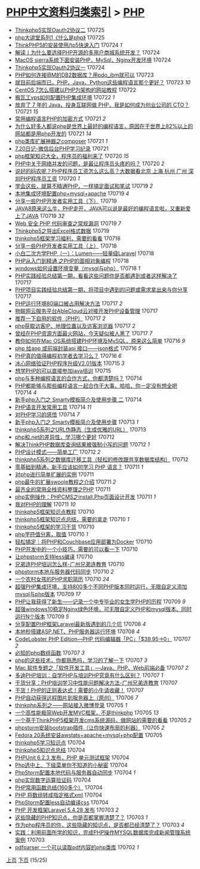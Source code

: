 [PHP中文资料归类索引](../README.md) > [PHP](PHP.md)
====
- [Thinkphp5实现Oauth2协议二](http://jkwz.applinzi.com/ittc/6994151226651182096.html#Thinkphp5%E5%AE%9E%E7%8E%B0Oauth2%E5%8D%8F%E8%AE%AE%E4%BA%8C) 170725  
- [php大讲堂系列1《什么是php》](http://jkwz.applinzi.com/ittc/6993939389007528976.html#php%E5%A4%A7%E8%AE%B2%E5%A0%82%E7%B3%BB%E5%88%971%E3%80%8A%E4%BB%80%E4%B9%88%E6%98%AFphp%E3%80%8B) 170725  
- [ThinkPHP5的安装使用/tp5快速入门](http://jkwz.applinzi.com/ittc/6993994215615628304.html#ThinkPHP5%E7%9A%84%E5%AE%89%E8%A3%85%E4%BD%BF%E7%94%A8%2Ftp5%E5%BF%AB%E9%80%9F%E5%85%A5%E9%97%A8) 170724 *1* 
- [解读丨为什么要选择PHP开源的多用户商城系统开发？](http://jkwz.applinzi.com/ittc/6993933260131140624.html#%E8%A7%A3%E8%AF%BB%E4%B8%A8%E4%B8%BA%E4%BB%80%E4%B9%88%E8%A6%81%E9%80%89%E6%8B%A9PHP%E5%BC%80%E6%BA%90%E7%9A%84%E5%A4%9A%E7%94%A8%E6%88%B7%E5%95%86%E5%9F%8E%E7%B3%BB%E7%BB%9F%E5%BC%80%E5%8F%91%EF%BC%9F) 170724  
- [MacOS sierra系统下面安装PHP，MySql，Nginx开发环境](http://jkwz.applinzi.com/ittc/6993831741272622096.html#MacOS+sierra%E7%B3%BB%E7%BB%9F%E4%B8%8B%E9%9D%A2%E5%AE%89%E8%A3%85PHP%EF%BC%8CMySql%EF%BC%8CNginx%E5%BC%80%E5%8F%91%E7%8E%AF%E5%A2%83) 170724  
- [Thinkphp5实现Oauth2协议一](http://jkwz.applinzi.com/ittc/6993780337489216529.html#Thinkphp5%E5%AE%9E%E7%8E%B0Oauth2%E5%8D%8F%E8%AE%AE%E4%B8%80) 170724  
- [PHP如何连接IBM的DB2数据库？用pdo_ibm就可以](http://jkwz.applinzi.com/ittc/6993612915901727761.html#PHP%E5%A6%82%E4%BD%95%E8%BF%9E%E6%8E%A5IBM%E7%9A%84DB2%E6%95%B0%E6%8D%AE%E5%BA%93%EF%BC%9F%E7%94%A8pdo_ibm%E5%B0%B1%E5%8F%AF%E4%BB%A5) 170723  
- [就目前后端而已，PHP，Java，Python这些编程语言那个更好？](http://jkwz.applinzi.com/ittc/6993277242418136080.html#%E5%B0%B1%E7%9B%AE%E5%89%8D%E5%90%8E%E7%AB%AF%E8%80%8C%E5%B7%B2%EF%BC%8CPHP%EF%BC%8CJava%EF%BC%8CPython%E8%BF%99%E4%BA%9B%E7%BC%96%E7%A8%8B%E8%AF%AD%E8%A8%80%E9%82%A3%E4%B8%AA%E6%9B%B4%E5%A5%BD%EF%BC%9F) 170723 *10* 
- [CentOS 7怎么搭建以PHP为架构的网站教程](http://jkwz.applinzi.com/ittc/6993248727735993361.html#CentOS+7%E6%80%8E%E4%B9%88%E6%90%AD%E5%BB%BA%E4%BB%A5PHP%E4%B8%BA%E6%9E%B6%E6%9E%84%E7%9A%84%E7%BD%91%E7%AB%99%E6%95%99%E7%A8%8B) 170722  
- [搬瓦工vps如何配置PHP集成环境](http://jkwz.applinzi.com/ittc/6993093502014325776.html#%E6%90%AC%E7%93%A6%E5%B7%A5vps%E5%A6%82%E4%BD%95%E9%85%8D%E7%BD%AEPHP%E9%9B%86%E6%88%90%E7%8E%AF%E5%A2%83) 170722 *1* 
- [放弃了 7 年的 Java，投身互联网做 PHP，我是如何成为创业公司的 CTO？](http://jkwz.applinzi.com/ittc/6992791077655151632.html#%E6%94%BE%E5%BC%83%E4%BA%86+7+%E5%B9%B4%E7%9A%84+Java%EF%BC%8C%E6%8A%95%E8%BA%AB%E4%BA%92%E8%81%94%E7%BD%91%E5%81%9A+PHP%EF%BC%8C%E6%88%91%E6%98%AF%E5%A6%82%E4%BD%95%E6%88%90%E4%B8%BA%E5%88%9B%E4%B8%9A%E5%85%AC%E5%8F%B8%E7%9A%84+CTO%EF%BC%9F) 170721 *15* 
- [常用编程语言PHP的加密方式](http://jkwz.applinzi.com/ittc/6992783025631659024.html#%E5%B8%B8%E7%94%A8%E7%BC%96%E7%A8%8B%E8%AF%AD%E8%A8%80PHP%E7%9A%84%E5%8A%A0%E5%AF%86%E6%96%B9%E5%BC%8F) 170721 *2* 
- [为什么好多人都说php是世界上最好的编程语言，原因在于世界上82%以上的网站都是用php开发的](http://jkwz.applinzi.com/ittc/6992758703626142736.html#%E4%B8%BA%E4%BB%80%E4%B9%88%E5%A5%BD%E5%A4%9A%E4%BA%BA%E9%83%BD%E8%AF%B4php%E6%98%AF%E4%B8%96%E7%95%8C%E4%B8%8A%E6%9C%80%E5%A5%BD%E7%9A%84%E7%BC%96%E7%A8%8B%E8%AF%AD%E8%A8%80%EF%BC%8C%E5%8E%9F%E5%9B%A0%E5%9C%A8%E4%BA%8E%E4%B8%96%E7%95%8C%E4%B8%8A82%25%E4%BB%A5%E4%B8%8A%E7%9A%84%E7%BD%91%E7%AB%99%E9%83%BD%E6%98%AF%E7%94%A8php%E5%BC%80%E5%8F%91%E7%9A%84) 170721 *14* 
- [php类库扩展神器之composer](http://jkwz.applinzi.com/ittc/6992677216239223824.html#php%E7%B1%BB%E5%BA%93%E6%89%A9%E5%B1%95%E7%A5%9E%E5%99%A8%E4%B9%8Bcomposer) 170721 *1* 
- [7.20日记-微信后台PHP学习纪录](http://jkwz.applinzi.com/ittc/6992548658837718033.html#7.20%E6%97%A5%E8%AE%B0-%E5%BE%AE%E4%BF%A1%E5%90%8E%E5%8F%B0PHP%E5%AD%A6%E4%B9%A0%E7%BA%AA%E5%BD%95) 170721  
- [php框架知识大全，程序员的福利来了](http://jkwz.applinzi.com/ittc/6992418798966408208.html#php%E6%A1%86%E6%9E%B6%E7%9F%A5%E8%AF%86%E5%A4%A7%E5%85%A8%EF%BC%8C%E7%A8%8B%E5%BA%8F%E5%91%98%E7%9A%84%E7%A6%8F%E5%88%A9%E6%9D%A5%E4%BA%86) 170720 *15* 
- [PHP中关于网络并发的问题，是最让程序员头疼的吗？](http://jkwz.applinzi.com/ittc/6992298114072183825.html#PHP%E4%B8%AD%E5%85%B3%E4%BA%8E%E7%BD%91%E7%BB%9C%E5%B9%B6%E5%8F%91%E7%9A%84%E9%97%AE%E9%A2%98%EF%BC%8C%E6%98%AF%E6%9C%80%E8%AE%A9%E7%A8%8B%E5%BA%8F%E5%91%98%E5%A4%B4%E7%96%BC%E7%9A%84%E5%90%97%EF%BC%9F) 170720 *2* 
- [说好的码农呢？PHP程序员工资怎么这么高？大数据看北京 上海 杭州 广州 深圳PHP程序员工资](http://jkwz.applinzi.com/ittc/6991583863946871824.html#%E8%AF%B4%E5%A5%BD%E7%9A%84%E7%A0%81%E5%86%9C%E5%91%A2%EF%BC%9FPHP%E7%A8%8B%E5%BA%8F%E5%91%98%E5%B7%A5%E8%B5%84%E6%80%8E%E4%B9%88%E8%BF%99%E4%B9%88%E9%AB%98%EF%BC%9F%E5%A4%A7%E6%95%B0%E6%8D%AE%E7%9C%8B%E5%8C%97%E4%BA%AC+%E4%B8%8A%E6%B5%B7+%E6%9D%AD%E5%B7%9E+%E5%B9%BF%E5%B7%9E+%E6%B7%B1%E5%9C%B3PHP%E7%A8%8B%E5%BA%8F%E5%91%98%E5%B7%A5%E8%B5%84) 170720 *1* 
- [学会这些，就算不精通PHP，一样搞定面试和笔试](http://jkwz.applinzi.com/ittc/6992055991175480336.html#%E5%AD%A6%E4%BC%9A%E8%BF%99%E4%BA%9B%EF%BC%8C%E5%B0%B1%E7%AE%97%E4%B8%8D%E7%B2%BE%E9%80%9APHP%EF%BC%8C%E4%B8%80%E6%A0%B7%E6%90%9E%E5%AE%9A%E9%9D%A2%E8%AF%95%E5%92%8C%E7%AC%94%E8%AF%95) 170719 *2* 
- [本地集成环境配置php+mysql+apache](http://jkwz.applinzi.com/ittc/6992049529321686032.html#%E6%9C%AC%E5%9C%B0%E9%9B%86%E6%88%90%E7%8E%AF%E5%A2%83%E9%85%8D%E7%BD%AEphp%2Bmysql%2Bapache) 170719 *4* 
- [分享一些PHP开发者实用工具（下）](http://jkwz.applinzi.com/ittc/6992045876439417872.html#%E5%88%86%E4%BA%AB%E4%B8%80%E4%BA%9BPHP%E5%BC%80%E5%8F%91%E8%80%85%E5%AE%9E%E7%94%A8%E5%B7%A5%E5%85%B7%EF%BC%88%E4%B8%8B%EF%BC%89) 170719  
- [JAVA8原来这么牛，PHP走开，JAVA可以说是最好的编程语言啦，又重新爱上了JAVA](http://jkwz.applinzi.com/ittc/6991983552282231825.html#JAVA8%E5%8E%9F%E6%9D%A5%E8%BF%99%E4%B9%88%E7%89%9B%EF%BC%8CPHP%E8%B5%B0%E5%BC%80%EF%BC%8CJAVA%E5%8F%AF%E4%BB%A5%E8%AF%B4%E6%98%AF%E6%9C%80%E5%A5%BD%E7%9A%84%E7%BC%96%E7%A8%8B%E8%AF%AD%E8%A8%80%E5%95%A6%EF%BC%8C%E5%8F%88%E9%87%8D%E6%96%B0%E7%88%B1%E4%B8%8A%E4%BA%86JAVA) 170719 *32* 
- [Web 安全 PHP 代码审查之常规漏洞](http://jkwz.applinzi.com/ittc/6991961802010002448.html#Web+%E5%AE%89%E5%85%A8+PHP+%E4%BB%A3%E7%A0%81%E5%AE%A1%E6%9F%A5%E4%B9%8B%E5%B8%B8%E8%A7%84%E6%BC%8F%E6%B4%9E) 170719 *7* 
- [Thinkphp5之导出Excel格式数据](http://jkwz.applinzi.com/ittc/6991920998629508112.html#Thinkphp5%E4%B9%8B%E5%AF%BC%E5%87%BAExcel%E6%A0%BC%E5%BC%8F%E6%95%B0%E6%8D%AE) 170719  
- [thinkphp5框架学习福利，需要的看看](http://jkwz.applinzi.com/ittc/6991742394146751504.html#thinkphp5%E6%A1%86%E6%9E%B6%E5%AD%A6%E4%B9%A0%E7%A6%8F%E5%88%A9%EF%BC%8C%E9%9C%80%E8%A6%81%E7%9A%84%E7%9C%8B%E7%9C%8B) 170718  
- [分享一些PHP开发者实用工具（上）](http://jkwz.applinzi.com/ittc/6991656811735024656.html#%E5%88%86%E4%BA%AB%E4%B8%80%E4%BA%9BPHP%E5%BC%80%E5%8F%91%E8%80%85%E5%AE%9E%E7%94%A8%E5%B7%A5%E5%85%B7%EF%BC%88%E4%B8%8A%EF%BC%89) 170718  
- [小白二次方学PHP（一）：Lumen——轻量级Laravel](http://jkwz.applinzi.com/ittc/6991597563151909905.html#%E5%B0%8F%E7%99%BD%E4%BA%8C%E6%AC%A1%E6%96%B9%E5%AD%A6PHP%EF%BC%88%E4%B8%80%EF%BC%89%EF%BC%9ALumen%E2%80%94%E2%80%94%E8%BD%BB%E9%87%8F%E7%BA%A7Laravel) 170718  
- [PHP从入门到精通 之PHP的面相对象编程](http://jkwz.applinzi.com/ittc/6991596061800793105.html#PHP%E4%BB%8E%E5%85%A5%E9%97%A8%E5%88%B0%E7%B2%BE%E9%80%9A+%E4%B9%8BPHP%E7%9A%84%E9%9D%A2%E7%9B%B8%E5%AF%B9%E8%B1%A1%E7%BC%96%E7%A8%8B) 170718  
- [windows如何设置环境变量（mysql与php）](http://jkwz.applinzi.com/ittc/6991268116020331537.html#windows%E5%A6%82%E4%BD%95%E8%AE%BE%E7%BD%AE%E7%8E%AF%E5%A2%83%E5%8F%98%E9%87%8F%EF%BC%88mysql%E4%B8%8Ephp%EF%BC%89) 170718 *1* 
- [PHP实践经验总结第一期，看看这些问题你是否都遇到或者这样解决了](http://jkwz.applinzi.com/ittc/6991252660358218769.html#PHP%E5%AE%9E%E8%B7%B5%E7%BB%8F%E9%AA%8C%E6%80%BB%E7%BB%93%E7%AC%AC%E4%B8%80%E6%9C%9F%EF%BC%8C%E7%9C%8B%E7%9C%8B%E8%BF%99%E4%BA%9B%E9%97%AE%E9%A2%98%E4%BD%A0%E6%98%AF%E5%90%A6%E9%83%BD%E9%81%87%E5%88%B0%E6%88%96%E8%80%85%E8%BF%99%E6%A0%B7%E8%A7%A3%E5%86%B3%E4%BA%86) 170717  
- [PHP项目实践经验总结第一期，将项目中遇到的问题或需求拿出来与你分享](http://jkwz.applinzi.com/ittc/6991252660282721297.html#PHP%E9%A1%B9%E7%9B%AE%E5%AE%9E%E8%B7%B5%E7%BB%8F%E9%AA%8C%E6%80%BB%E7%BB%93%E7%AC%AC%E4%B8%80%E6%9C%9F%EF%BC%8C%E5%B0%86%E9%A1%B9%E7%9B%AE%E4%B8%AD%E9%81%87%E5%88%B0%E7%9A%84%E9%97%AE%E9%A2%98%E6%88%96%E9%9C%80%E6%B1%82%E6%8B%BF%E5%87%BA%E6%9D%A5%E4%B8%8E%E4%BD%A0%E5%88%86%E4%BA%AB) 170717  
- [PHP运行环境80端口被占用解决方法](http://jkwz.applinzi.com/ittc/6991237764455334929.html#PHP%E8%BF%90%E8%A1%8C%E7%8E%AF%E5%A2%8380%E7%AB%AF%E5%8F%A3%E8%A2%AB%E5%8D%A0%E7%94%A8%E8%A7%A3%E5%86%B3%E6%96%B9%E6%B3%95) 170717 *2* 
- [物联网云服务平台AbleCloud云对接开发PHP设备管理](http://jkwz.applinzi.com/ittc/6991228965585683473.html#%E7%89%A9%E8%81%94%E7%BD%91%E4%BA%91%E6%9C%8D%E5%8A%A1%E5%B9%B3%E5%8F%B0AbleCloud%E4%BA%91%E5%AF%B9%E6%8E%A5%E5%BC%80%E5%8F%91PHP%E8%AE%BE%E5%A4%87%E7%AE%A1%E7%90%86) 170717  
- [推荐一下自用的软件（PHP）](http://jkwz.applinzi.com/ittc/6991203382357132304.html#%E6%8E%A8%E8%8D%90%E4%B8%80%E4%B8%8B%E8%87%AA%E7%94%A8%E7%9A%84%E8%BD%AF%E4%BB%B6%EF%BC%88PHP%EF%BC%89) 170717 *2* 
- [php获取访客IP、地理位置以及访客浏览器](http://jkwz.applinzi.com/ittc/6991198309547770896.html#php%E8%8E%B7%E5%8F%96%E8%AE%BF%E5%AE%A2IP%E3%80%81%E5%9C%B0%E7%90%86%E4%BD%8D%E7%BD%AE%E4%BB%A5%E5%8F%8A%E8%AE%BF%E5%AE%A2%E6%B5%8F%E8%A7%88%E5%99%A8) 170717 *2* 
- [曾经在PHP资源方面最火网站，今天疑似被人黑了](http://jkwz.applinzi.com/ittc/6991192556074173457.html#%E6%9B%BE%E7%BB%8F%E5%9C%A8PHP%E8%B5%84%E6%BA%90%E6%96%B9%E9%9D%A2%E6%9C%80%E7%81%AB%E7%BD%91%E7%AB%99%EF%BC%8C%E4%BB%8A%E5%A4%A9%E7%96%91%E4%BC%BC%E8%A2%AB%E4%BA%BA%E9%BB%91%E4%BA%86) 170717 *7* 
- [教你如何在Mac OS系统搭建PHP环境及MySQL，原来这么简单](http://jkwz.applinzi.com/ittc/6990950304705938449.html#%E6%95%99%E4%BD%A0%E5%A6%82%E4%BD%95%E5%9C%A8Mac+OS%E7%B3%BB%E7%BB%9F%E6%90%AD%E5%BB%BAPHP%E7%8E%AF%E5%A2%83%E5%8F%8AMySQL%EF%BC%8C%E5%8E%9F%E6%9D%A5%E8%BF%99%E4%B9%88%E7%AE%80%E5%8D%95) 170716 *9* 
- [php 给app 或前端封装api 接口——json格式](http://jkwz.applinzi.com/ittc/6990940010143286289.html#php+%E7%BB%99app+%E6%88%96%E5%89%8D%E7%AB%AF%E5%B0%81%E8%A3%85api+%E6%8E%A5%E5%8F%A3%E2%80%94%E2%80%94json%E6%A0%BC%E5%BC%8F) 170716 *5* 
- [PHP真的值得编程初学者去学习么？](http://jkwz.applinzi.com/ittc/6990874425833309200.html#PHP%E7%9C%9F%E7%9A%84%E5%80%BC%E5%BE%97%E7%BC%96%E7%A8%8B%E5%88%9D%E5%AD%A6%E8%80%85%E5%8E%BB%E5%AD%A6%E4%B9%A0%E4%B9%88%EF%BC%9F) 170716 *6* 
- [冰心网络验证PHP程序升级V2.01版本](http://jkwz.applinzi.com/ittc/6990550067558482961.html#%E5%86%B0%E5%BF%83%E7%BD%91%E7%BB%9C%E9%AA%8C%E8%AF%81PHP%E7%A8%8B%E5%BA%8F%E5%8D%87%E7%BA%A7V2.01%E7%89%88%E6%9C%AC) 170715 *3* 
- [想学PHP的可以直接参加java培训](http://jkwz.applinzi.com/ittc/6990500386270872592.html#%E6%83%B3%E5%AD%A6PHP%E7%9A%84%E5%8F%AF%E4%BB%A5%E7%9B%B4%E6%8E%A5%E5%8F%82%E5%8A%A0java%E5%9F%B9%E8%AE%AD) 170715  
- [php与多种编程语言的合作方式，你都清楚吗？](http://jkwz.applinzi.com/ittc/6990170866317788176.html#php%E4%B8%8E%E5%A4%9A%E7%A7%8D%E7%BC%96%E7%A8%8B%E8%AF%AD%E8%A8%80%E7%9A%84%E5%90%88%E4%BD%9C%E6%96%B9%E5%BC%8F%EF%BC%8C%E4%BD%A0%E9%83%BD%E6%B8%85%E6%A5%9A%E5%90%97%EF%BC%9F) 170714  
- [PHP都能够与那些编程语言一起合作干大事，哈哈，你一定没有想全吧](http://jkwz.applinzi.com/ittc/6990170866296816657.html#PHP%E9%83%BD%E8%83%BD%E5%A4%9F%E4%B8%8E%E9%82%A3%E4%BA%9B%E7%BC%96%E7%A8%8B%E8%AF%AD%E8%A8%80%E4%B8%80%E8%B5%B7%E5%90%88%E4%BD%9C%E5%B9%B2%E5%A4%A7%E4%BA%8B%EF%BC%8C%E5%93%88%E5%93%88%EF%BC%8C%E4%BD%A0%E4%B8%80%E5%AE%9A%E6%B2%A1%E6%9C%89%E6%83%B3%E5%85%A8%E5%90%A7) 170714 *4* 
- [新手php入门之 Smarty模板简介及使用步骤 二](http://jkwz.applinzi.com/ittc/6990145629568107537.html#%E6%96%B0%E6%89%8Bphp%E5%85%A5%E9%97%A8%E4%B9%8B+Smarty%E6%A8%A1%E6%9D%BF%E7%AE%80%E4%BB%8B%E5%8F%8A%E4%BD%BF%E7%94%A8%E6%AD%A5%E9%AA%A4+%E4%BA%8C) 170714  
- [PHP语言开发常用工具](http://jkwz.applinzi.com/ittc/6990089321296954384.html#PHP%E8%AF%AD%E8%A8%80%E5%BC%80%E5%8F%91%E5%B8%B8%E7%94%A8%E5%B7%A5%E5%85%B7) 170714 *11* 
- [对PHP学习的感悟](http://jkwz.applinzi.com/ittc/6990035071330157584.html#%E5%AF%B9PHP%E5%AD%A6%E4%B9%A0%E7%9A%84%E6%84%9F%E6%82%9F) 170714 *7* 
- [新手php入门之 Smarty模板简介及使用步骤](http://jkwz.applinzi.com/ittc/6989729492246201361.html#%E6%96%B0%E6%89%8Bphp%E5%85%A5%E9%97%A8%E4%B9%8B+Smarty%E6%A8%A1%E6%9D%BF%E7%AE%80%E4%BB%8B%E5%8F%8A%E4%BD%BF%E7%94%A8%E6%AD%A5%E9%AA%A4) 170713 *1* 
- [thinkphp5系列之URL伪静态（生成优雅的URL）](http://jkwz.applinzi.com/ittc/6989707887503737873.html#thinkphp5%E7%B3%BB%E5%88%97%E4%B9%8BURL%E4%BC%AA%E9%9D%99%E6%80%81%EF%BC%88%E7%94%9F%E6%88%90%E4%BC%98%E9%9B%85%E7%9A%84URL%EF%BC%89) 170713  
- [php和.net的差异性，学习哪个更好](http://jkwz.applinzi.com/ittc/6989534018654438417.html#php%E5%92%8C.net%E7%9A%84%E5%B7%AE%E5%BC%82%E6%80%A7%EF%BC%8C%E5%AD%A6%E4%B9%A0%E5%93%AA%E4%B8%AA%E6%9B%B4%E5%A5%BD) 170712  
- [解决ThinkPHP数据库查询结果被强制小写的问题](http://jkwz.applinzi.com/ittc/6989445618060493841.html#%E8%A7%A3%E5%86%B3ThinkPHP%E6%95%B0%E6%8D%AE%E5%BA%93%E6%9F%A5%E8%AF%A2%E7%BB%93%E6%9E%9C%E8%A2%AB%E5%BC%BA%E5%88%B6%E5%B0%8F%E5%86%99%E7%9A%84%E9%97%AE%E9%A2%98) 170712 *1* 
- [PHP设计模式——简单工厂](http://jkwz.applinzi.com/ittc/6989369877360804880.html#PHP%E8%AE%BE%E8%AE%A1%E6%A8%A1%E5%BC%8F%E2%80%94%E2%80%94%E7%AE%80%E5%8D%95%E5%B7%A5%E5%8E%82) 170712 *2* 
- [thinkphp5系列之数据库迁移工具（轻松的修改跟共享数据库结构）](http://jkwz.applinzi.com/ittc/6989337542003262481.html#thinkphp5%E7%B3%BB%E5%88%97%E4%B9%8B%E6%95%B0%E6%8D%AE%E5%BA%93%E8%BF%81%E7%A7%BB%E5%B7%A5%E5%85%B7%EF%BC%88%E8%BD%BB%E6%9D%BE%E7%9A%84%E4%BF%AE%E6%94%B9%E8%B7%9F%E5%85%B1%E4%BA%AB%E6%95%B0%E6%8D%AE%E5%BA%93%E7%BB%93%E6%9E%84%EF%BC%89) 170712  
- [零基础到精通，新手应该如何学习 PHP 语言？](http://jkwz.applinzi.com/ittc/6989095471543747601.html#%E9%9B%B6%E5%9F%BA%E7%A1%80%E5%88%B0%E7%B2%BE%E9%80%9A%EF%BC%8C%E6%96%B0%E6%89%8B%E5%BA%94%E8%AF%A5%E5%A6%82%E4%BD%95%E5%AD%A6%E4%B9%A0+PHP+%E8%AF%AD%E8%A8%80%EF%BC%9F) 170711 *1* 
- [对php进行简单扩展的实例](http://jkwz.applinzi.com/ittc/6989062955487200273.html#%E5%AF%B9php%E8%BF%9B%E8%A1%8C%E7%AE%80%E5%8D%95%E6%89%A9%E5%B1%95%E7%9A%84%E5%AE%9E%E4%BE%8B) 170711  
- [php最牛的扩展swoole教程之介绍](http://jkwz.applinzi.com/ittc/6989055889171285009.html#php%E6%9C%80%E7%89%9B%E7%9A%84%E6%89%A9%E5%B1%95swoole%E6%95%99%E7%A8%8B%E4%B9%8B%E4%BB%8B%E7%BB%8D) 170711 *2* 
- [最齐全的常用全栈资料整理之PHP](http://jkwz.applinzi.com/ittc/6989019009197278212.html#%E6%9C%80%E9%BD%90%E5%85%A8%E7%9A%84%E5%B8%B8%E7%94%A8%E5%85%A8%E6%A0%88%E8%B5%84%E6%96%99%E6%95%B4%E7%90%86%E4%B9%8BPHP) 170711  
- [php实例操作：PHPCMS之install.Php页面设计开发](http://jkwz.applinzi.com/ittc/6989002404895654916.html#php%E5%AE%9E%E4%BE%8B%E6%93%8D%E4%BD%9C%EF%BC%9APHPCMS%E4%B9%8Binstall.Php%E9%A1%B5%E9%9D%A2%E8%AE%BE%E8%AE%A1%E5%BC%80%E5%8F%91) 170711 *1* 
- [我对PHP的理解](http://jkwz.applinzi.com/ittc/6988944857958450180.html#%E6%88%91%E5%AF%B9PHP%E7%9A%84%E7%90%86%E8%A7%A3) 170711 *10* 
- [thinkphp5框架知识点教程](http://jkwz.applinzi.com/ittc/6988768315244545029.html#thinkphp5%E6%A1%86%E6%9E%B6%E7%9F%A5%E8%AF%86%E7%82%B9%E6%95%99%E7%A8%8B) 170710  
- [thinkphp5框架知识点总结，需要的拿走](http://jkwz.applinzi.com/ittc/6988758060762661892.html#thinkphp5%E6%A1%86%E6%9E%B6%E7%9F%A5%E8%AF%86%E7%82%B9%E6%80%BB%E7%BB%93%EF%BC%8C%E9%9C%80%E8%A6%81%E7%9A%84%E6%8B%BF%E8%B5%B0) 170710 *1* 
- [thinkphp5框架的学习干货](http://jkwz.applinzi.com/ittc/6988755422306370564.html#thinkphp5%E6%A1%86%E6%9E%B6%E7%9A%84%E5%AD%A6%E4%B9%A0%E5%B9%B2%E8%B4%A7) 170710  
- [php字符值分离，取值](http://jkwz.applinzi.com/ittc/6988746176256803845.html#php%E5%AD%97%E7%AC%A6%E5%80%BC%E5%88%86%E7%A6%BB%EF%BC%8C%E5%8F%96%E5%80%BC) 170710 *1* 
- [轻松搞定｜将PHP和Couchbase应用部署为Docker](http://jkwz.applinzi.com/ittc/6988705783586751492.html#%E8%BD%BB%E6%9D%BE%E6%90%9E%E5%AE%9A%EF%BD%9C%E5%B0%86PHP%E5%92%8CCouchbase%E5%BA%94%E7%94%A8%E9%83%A8%E7%BD%B2%E4%B8%BADocker) 170710  
- [PHP开发中的一个小技巧，需要的可以看一下](http://jkwz.applinzi.com/ittc/6988702336971965445.html#PHP%E5%BC%80%E5%8F%91%E4%B8%AD%E7%9A%84%E4%B8%80%E4%B8%AA%E5%B0%8F%E6%8A%80%E5%B7%A7%EF%BC%8C%E9%9C%80%E8%A6%81%E7%9A%84%E5%8F%AF%E4%BB%A5%E7%9C%8B%E4%B8%80%E4%B8%8B) 170710  
- [让phpstorm支持less编译](http://jkwz.applinzi.com/ittc/6988674878306518020.html#%E8%AE%A9phpstorm%E6%94%AF%E6%8C%81less%E7%BC%96%E8%AF%91) 170710  
- [兄弟连PHP培训怎么样-广州兄弟连教育](http://jkwz.applinzi.com/ittc/6988608717405553669.html#%E5%85%84%E5%BC%9F%E8%BF%9EPHP%E5%9F%B9%E8%AE%AD%E6%80%8E%E4%B9%88%E6%A0%B7-%E5%B9%BF%E5%B7%9E%E5%85%84%E5%BC%9F%E8%BF%9E%E6%95%99%E8%82%B2) 170710  
- [phpstorm本地与服务器代码同步](http://jkwz.applinzi.com/ittc/6988607018972480516.html#phpstorm%E6%9C%AC%E5%9C%B0%E4%B8%8E%E6%9C%8D%E5%8A%A1%E5%99%A8%E4%BB%A3%E7%A0%81%E5%90%8C%E6%AD%A5) 170710 *2* 
- [一个农村女孩的PHP求职简历](http://jkwz.applinzi.com/ittc/6988585467740947461.html#%E4%B8%80%E4%B8%AA%E5%86%9C%E6%9D%91%E5%A5%B3%E5%AD%A9%E7%9A%84PHP%E6%B1%82%E8%81%8C%E7%AE%80%E5%8E%86) 170710 *24* 
- [超强PHP集成环境，支持800多个不同PHP版本同时运行，无限自定义添加mysql与php版本](http://jkwz.applinzi.com/ittc/6988448834282587141.html#%E8%B6%85%E5%BC%BAPHP%E9%9B%86%E6%88%90%E7%8E%AF%E5%A2%83%EF%BC%8C%E6%94%AF%E6%8C%81800%E5%A4%9A%E4%B8%AA%E4%B8%8D%E5%90%8CPHP%E7%89%88%E6%9C%AC%E5%90%8C%E6%97%B6%E8%BF%90%E8%A1%8C%EF%BC%8C%E6%97%A0%E9%99%90%E8%87%AA%E5%AE%9A%E4%B9%89%E6%B7%BB%E5%8A%A0mysql%E4%B8%8Ephp%E7%89%88%E6%9C%AC) 170709 *17* 
- [PHP让我获得了新生——记录一个中专毕业的女生学PHP的历程](http://jkwz.applinzi.com/ittc/6988376892355642372.html#PHP%E8%AE%A9%E6%88%91%E8%8E%B7%E5%BE%97%E4%BA%86%E6%96%B0%E7%94%9F%E2%80%94%E2%80%94%E8%AE%B0%E5%BD%95%E4%B8%80%E4%B8%AA%E4%B8%AD%E4%B8%93%E6%AF%95%E4%B8%9A%E7%9A%84%E5%A5%B3%E7%94%9F%E5%AD%A6PHP%E7%9A%84%E5%8E%86%E7%A8%8B) 170709 *9* 
- [超强windows10稳定Nginx绿色环境，可无限自定义PHP和mysql版本、同时运行N个版本](http://jkwz.applinzi.com/ittc/6988291793438114821.html#%E8%B6%85%E5%BC%BAwindows10%E7%A8%B3%E5%AE%9ANginx%E7%BB%BF%E8%89%B2%E7%8E%AF%E5%A2%83%EF%BC%8C%E5%8F%AF%E6%97%A0%E9%99%90%E8%87%AA%E5%AE%9A%E4%B9%89PHP%E5%92%8Cmysql%E7%89%88%E6%9C%AC%E3%80%81%E5%90%8C%E6%97%B6%E8%BF%90%E8%A1%8CN%E4%B8%AA%E7%89%88%E6%9C%AC) 170709 *5* 
- [分享配置PHP框架Laravel最新版遇到的几个坑](http://jkwz.applinzi.com/ittc/6987948442004227076.html#%E5%88%86%E4%BA%AB%E9%85%8D%E7%BD%AEPHP%E6%A1%86%E6%9E%B6Laravel%E6%9C%80%E6%96%B0%E7%89%88%E9%81%87%E5%88%B0%E7%9A%84%E5%87%A0%E4%B8%AA%E5%9D%91) 170708 *4* 
- [本地秒搭建ASP.NET、PHP服务器运行环境](http://jkwz.applinzi.com/ittc/6987932474179847173.html#%E6%9C%AC%E5%9C%B0%E7%A7%92%E6%90%AD%E5%BB%BAASP.NET%E3%80%81PHP%E6%9C%8D%E5%8A%A1%E5%99%A8%E8%BF%90%E8%A1%8C%E7%8E%AF%E5%A2%83) 170708 *4* 
- [CodeLobster PHP Edition—PHP 代码编辑器「PC」「$39.95-&gt;0」](http://jkwz.applinzi.com/ittc/6987703050142483461.html#CodeLobster+PHP+Edition%E2%80%94PHP+%E4%BB%A3%E7%A0%81%E7%BC%96%E8%BE%91%E5%99%A8%E3%80%8CPC%E3%80%8D%E3%80%8C%2439.95-%26gt%3B0%E3%80%8D) 170707 *2* 
- [必知的php数组函数](http://jkwz.applinzi.com/ittc/6987694988459508740.html#%E5%BF%85%E7%9F%A5%E7%9A%84php%E6%95%B0%E7%BB%84%E5%87%BD%E6%95%B0) 170707 *3* 
- [php的这些技术，你都熟悉吗，学习的了解一下](http://jkwz.applinzi.com/ittc/6987579721477784580.html#php%E7%9A%84%E8%BF%99%E4%BA%9B%E6%8A%80%E6%9C%AF%EF%BC%8C%E4%BD%A0%E9%83%BD%E7%86%9F%E6%82%89%E5%90%97%EF%BC%8C%E5%AD%A6%E4%B9%A0%E7%9A%84%E4%BA%86%E8%A7%A3%E4%B8%80%E4%B8%8B) 170707 *3* 
- [Mac 软件专题之「软件开发工具」—Java、PHP、Web前端必备](http://jkwz.applinzi.com/ittc/6987563793251828740.html#Mac+%E8%BD%AF%E4%BB%B6%E4%B8%93%E9%A2%98%E4%B9%8B%E3%80%8C%E8%BD%AF%E4%BB%B6%E5%BC%80%E5%8F%91%E5%B7%A5%E5%85%B7%E3%80%8D%E2%80%94Java%E3%80%81PHP%E3%80%81Web%E5%89%8D%E7%AB%AF%E5%BF%85%E5%A4%87) 170707 *2* 
- [多迪PHP培训：自学PHP与培训PHP究竟有什么区别？](http://jkwz.applinzi.com/ittc/6987497206020834321.html#%E5%A4%9A%E8%BF%AAPHP%E5%9F%B9%E8%AE%AD%EF%BC%9A%E8%87%AA%E5%AD%A6PHP%E4%B8%8E%E5%9F%B9%E8%AE%ADPHP%E7%A9%B6%E7%AB%9F%E6%9C%89%E4%BB%80%E4%B9%88%E5%8C%BA%E5%88%AB%EF%BC%9F) 170707 *1* 
- [干货分享：PHP培训学习中性能问题解决方法-广州兄弟连教育](http://jkwz.applinzi.com/ittc/6986848019172295685.html#%E5%B9%B2%E8%B4%A7%E5%88%86%E4%BA%AB%EF%BC%9APHP%E5%9F%B9%E8%AE%AD%E5%AD%A6%E4%B9%A0%E4%B8%AD%E6%80%A7%E8%83%BD%E9%97%AE%E9%A2%98%E8%A7%A3%E5%86%B3%E6%96%B9%E6%B3%95-%E5%B9%BF%E5%B7%9E%E5%85%84%E5%BC%9F%E8%BF%9E%E6%95%99%E8%82%B2) 170707  
- [干货！PHP的正则表达式！需要的小牛请收藏！](http://jkwz.applinzi.com/ittc/6987475630357480453.html#%E5%B9%B2%E8%B4%A7%EF%BC%81PHP%E7%9A%84%E6%AD%A3%E5%88%99%E8%A1%A8%E8%BE%BE%E5%BC%8F%EF%BC%81%E9%9C%80%E8%A6%81%E7%9A%84%E5%B0%8F%E7%89%9B%E8%AF%B7%E6%94%B6%E8%97%8F%EF%BC%81) 170707  
- [PHP自动获得远程图片到服务器上（原创）](http://jkwz.applinzi.com/ittc/6987219283271484421.html#PHP%E8%87%AA%E5%8A%A8%E8%8E%B7%E5%BE%97%E8%BF%9C%E7%A8%8B%E5%9B%BE%E7%89%87%E5%88%B0%E6%9C%8D%E5%8A%A1%E5%99%A8%E4%B8%8A%EF%BC%88%E5%8E%9F%E5%88%9B%EF%BC%89) 170706 *7* 
- [thinkphp系列之——网站接入微博登录](http://jkwz.applinzi.com/ittc/6986826429625795589.html#thinkphp%E7%B3%BB%E5%88%97%E4%B9%8B%E2%80%94%E2%80%94%E7%BD%91%E7%AB%99%E6%8E%A5%E5%85%A5%E5%BE%AE%E5%8D%9A%E7%99%BB%E5%BD%95) 170705 *1* 
- [一个高性能极简Web开发MVC框架，不是thinkphp](http://jkwz.applinzi.com/ittc/6986812407757145092.html#%E4%B8%80%E4%B8%AA%E9%AB%98%E6%80%A7%E8%83%BD%E6%9E%81%E7%AE%80Web%E5%BC%80%E5%8F%91MVC%E6%A1%86%E6%9E%B6%EF%BC%8C%E4%B8%8D%E6%98%AFthinkphp) 170705 *13* 
- [一个基于ThinkPHP5框架开发cms系统源码，做网站的需要的看看](http://jkwz.applinzi.com/ittc/6986811767064626180.html#%E4%B8%80%E4%B8%AA%E5%9F%BA%E4%BA%8EThinkPHP5%E6%A1%86%E6%9E%B6%E5%BC%80%E5%8F%91cms%E7%B3%BB%E7%BB%9F%E6%BA%90%E7%A0%81%EF%BC%8C%E5%81%9A%E7%BD%91%E7%AB%99%E7%9A%84%E9%9C%80%E8%A6%81%E7%9A%84%E7%9C%8B%E7%9C%8B) 170705 *2* 
- [phpstorm安装bootstrap插件（让你快速布局的利器）](http://jkwz.applinzi.com/ittc/6986790245100946436.html#phpstorm%E5%AE%89%E8%A3%85bootstrap%E6%8F%92%E4%BB%B6%EF%BC%88%E8%AE%A9%E4%BD%A0%E5%BF%AB%E9%80%9F%E5%B8%83%E5%B1%80%E7%9A%84%E5%88%A9%E5%99%A8%EF%BC%89) 170705 *2* 
- [Fedora 20系统安装awstats+apache+mysql+php配置](http://jkwz.applinzi.com/ittc/6986769845994390533.html#Fedora+20%E7%B3%BB%E7%BB%9F%E5%AE%89%E8%A3%85awstats%2Bapache%2Bmysql%2Bphp%E9%85%8D%E7%BD%AE) 170705  
- [thinkphp5学习知识点](http://jkwz.applinzi.com/ittc/6986540964926456837.html#thinkphp5%E5%AD%A6%E4%B9%A0%E7%9F%A5%E8%AF%86%E7%82%B9) 170704  
- [thinkphp5知识点总结](http://jkwz.applinzi.com/ittc/6986540546255225860.html#thinkphp5%E7%9F%A5%E8%AF%86%E7%82%B9%E6%80%BB%E7%BB%93) 170704  
- [PHPUnit 6.2.3 发布，PHP 单元测试框架](http://jkwz.applinzi.com/ittc/6986459602542396420.html#PHPUnit+6.2.3+%E5%8F%91%E5%B8%83%EF%BC%8CPHP+%E5%8D%95%E5%85%83%E6%B5%8B%E8%AF%95%E6%A1%86%E6%9E%B6) 170704  
- [Php选中上、下级菜单你不知道的小秘密](http://jkwz.applinzi.com/ittc/6986457473878590468.html#Php%E9%80%89%E4%B8%AD%E4%B8%8A%E3%80%81%E4%B8%8B%E7%BA%A7%E8%8F%9C%E5%8D%95%E4%BD%A0%E4%B8%8D%E7%9F%A5%E9%81%93%E7%9A%84%E5%B0%8F%E7%A7%98%E5%AF%86) 170704  
- [PhpStorm配置本地代码与服务器自动同步](http://jkwz.applinzi.com/ittc/6986403205117117444.html#PhpStorm%E9%85%8D%E7%BD%AE%E6%9C%AC%E5%9C%B0%E4%BB%A3%E7%A0%81%E4%B8%8E%E6%9C%8D%E5%8A%A1%E5%99%A8%E8%87%AA%E5%8A%A8%E5%90%8C%E6%AD%A5) 170704 *1* 
- [php实现数字运算验证码](http://jkwz.applinzi.com/ittc/6986383520539608068.html#php%E5%AE%9E%E7%8E%B0%E6%95%B0%E5%AD%97%E8%BF%90%E7%AE%97%E9%AA%8C%E8%AF%81%E7%A0%81) 170704  
- [PHP常用函数总结(160多个）](http://jkwz.applinzi.com/ittc/6986383237742855173.html#PHP%E5%B8%B8%E7%94%A8%E5%87%BD%E6%95%B0%E6%80%BB%E7%BB%93%28160%E5%A4%9A%E4%B8%AA%EF%BC%89) 170704  
- [PHP 将数组转成指定格式xml](http://jkwz.applinzi.com/ittc/6986381519508472837.html#PHP+%E5%B0%86%E6%95%B0%E7%BB%84%E8%BD%AC%E6%88%90%E6%8C%87%E5%AE%9A%E6%A0%BC%E5%BC%8Fxml) 170704  
- [PhpStorm配置less自动编译css](http://jkwz.applinzi.com/ittc/6986378962098734084.html#PhpStorm%E9%85%8D%E7%BD%AEless%E8%87%AA%E5%8A%A8%E7%BC%96%E8%AF%91css) 170704  
- [PHP 开发框架Laravel 5.4.28 发布](http://jkwz.applinzi.com/ittc/6986128480079971332.html#PHP+%E5%BC%80%E5%8F%91%E6%A1%86%E6%9E%B6Laravel+5.4.28+%E5%8F%91%E5%B8%83) 170703 *2* 
- [这些隐藏的PHP知识点，你是否都掌握清楚了？](http://jkwz.applinzi.com/ittc/6986096888796152837.html#%E8%BF%99%E4%BA%9B%E9%9A%90%E8%97%8F%E7%9A%84PHP%E7%9F%A5%E8%AF%86%E7%82%B9%EF%BC%8C%E4%BD%A0%E6%98%AF%E5%90%A6%E9%83%BD%E6%8E%8C%E6%8F%A1%E6%B8%85%E6%A5%9A%E4%BA%86%EF%BC%9F) 170703 *1* 
- [作为php程序员的你，这些隐藏的知识点，是否都已经清楚了？](http://jkwz.applinzi.com/ittc/6986096883133842437.html#%E4%BD%9C%E4%B8%BAphp%E7%A8%8B%E5%BA%8F%E5%91%98%E7%9A%84%E4%BD%A0%EF%BC%8C%E8%BF%99%E4%BA%9B%E9%9A%90%E8%97%8F%E7%9A%84%E7%9F%A5%E8%AF%86%E7%82%B9%EF%BC%8C%E6%98%AF%E5%90%A6%E9%83%BD%E5%B7%B2%E7%BB%8F%E6%B8%85%E6%A5%9A%E4%BA%86%EF%BC%9F) 170703 *4* 
- [实践：利用前面所学的知识，完成PHP操作MYSQL数据库完成新闻管理系统 案例](http://jkwz.applinzi.com/ittc/6986003222786212868.html#%E5%AE%9E%E8%B7%B5%EF%BC%9A%E5%88%A9%E7%94%A8%E5%89%8D%E9%9D%A2%E6%89%80%E5%AD%A6%E7%9A%84%E7%9F%A5%E8%AF%86%EF%BC%8C%E5%AE%8C%E6%88%90PHP%E6%93%8D%E4%BD%9CMYSQL%E6%95%B0%E6%8D%AE%E5%BA%93%E5%AE%8C%E6%88%90%E6%96%B0%E9%97%BB%E7%AE%A1%E7%90%86%E7%B3%BB%E7%BB%9F+%E6%A1%88%E4%BE%8B) 170703  
- [pdfparser 一个可以读取pdf内容的php类库](http://jkwz.applinzi.com/ittc/6985803974534759429.html#pdfparser+%E4%B8%80%E4%B8%AA%E5%8F%AF%E4%BB%A5%E8%AF%BB%E5%8F%96pdf%E5%86%85%E5%AE%B9%E7%9A%84php%E7%B1%BB%E5%BA%93) 170702 *1* 


 [上页](PHP16.md) [下页](PHP14.md)          (15/25)